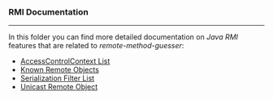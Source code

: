 ### RMI Documentation

-----

In this folder you can find more detailed documentation on *Java RMI* features
that are related to *remote-method-guesser*:

* [AccessControlContext List](./access-control-contexts.md)
* [Known Remote Objects](./known-endpoints.md)
* [Serialization Filter List](./serialization-filter-list.md)
* [Unicast Remote Object](./unicast-remote-object.md)
